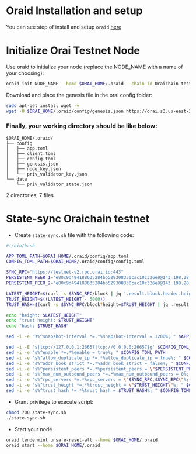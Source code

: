 # Oraid Installation and setup

You can see step of install and setup `oraid` [here](../testnet/become-full-node-testnet-from-source.md)


# Initialize Orai Testnet Node

Use oraid to initialize your node (replace the NODE_NAME with a name of your choosing):

```bash
oraid init NODE_NAME --home $ORAI_HOME/.oraid --chain-id Oraichain-testnet
```

<!-- TODO: // need to export genesis.json file of testnet -->
Download and place the genesis file in the orai config folder:
```bash
sudo apt-get install wget -y
wget -O $ORAI_HOME/.oraid/config/genesis.json https://orai.s3.us-east-2.amazonaws.com/testnet/genesis.20240117.json
```

### Finally, your working directory should be like below:
```
$ORAI_HOME/.oraid/
├── config
│   ├── app.toml
│   ├── client.toml
│   ├── config.toml
│   ├── genesis.json
│   ├── node_key.json
│   └── priv_validator_key.json
└── data
    └── priv_validator_state.json
```
2 directories, 7 files

# State-sync Oraichain testnet
* Create `state-sync.sh` file with the following code:
```bash
#!/bin/bash

APP_TOML_PATH=$ORAI_HOME/.oraid/config/app.toml
CONFIG_TOML_PATH=$ORAI_HOME/.oraid/config/config.toml

SYNC_RPC="https://testnet-v2.rpc.orai.io:443"
PERSISTENT_PEER_1="e80c9d494188635284bb529308330cac10c326e9@143.198.28.190:26656"
PERSISTENT_PEER_2="e80c9d494188635284bb529308330cac10c326e9@143.198.28.190:26656"

LATEST_HEIGHT=$(curl -s $SYNC_RPC/block | jq '.result.block.header.height | tonumber')
TRUST_HEIGHT=$((LATEST_HEIGHT - 5000))
TRUST_HASH=$(curl -s $SYNC_RPC/block?height=$TRUST_HEIGHT | jq .result.block_id.hash)

echo "height: $LATEST_HEIGHT"
echo "trust height: $TRUST_HEIGHT"
echo "hash: $TRUST_HASH"

sed -i -e "s%^snapshot-interval *=.*%snapshot-interval = 1200%; " $APP_TOML_PATH

sed -i -E 's|tcp://127.0.0.1:26657|tcp://0.0.0.0:26657|g' $CONFIG_TOML_PATH
sed -i -e "s%^enable *=.*%enable = true%; " $CONFIG_TOML_PATH
sed -i -e "s%^allow_duplicate_ip *=.*%allow_duplicate_ip = true%; " $CONFIG_TOML_PATH
sed -i -e "s%^addr_book_strict *=.*%addr_book_strict = false%; " $CONFIG_TOML_PATH
sed -i -e "s%^persistent_peers *=.*%persistent_peers = \"$PERSISTENT_PEER_1,$PERSISTENT_PEER_2\"%; " $CONFIG_TOML_PATH
sed -i -e "s%^max_num_outbound_peers *=.*%max_num_outbound_peers = 0%; " $CONFIG_TOML_PATH
sed -i -e "s%^rpc_servers *=.*%rpc_servers = \"$SYNC_RPC,$SYNC_RPC\"%; " $CONFIG_TOML_PATH
sed -i -e "s%^trust_height *=.*%trust_height = \"$TRUST_HEIGHT\"%; " $CONFIG_TOML_PATH
sed -i -e "s%^trust_hash *=.*%trust_hash = $TRUST_HASH%; " $CONFIG_TOML_PATH
```

* Grant privilege to execute script:
```bash
chmod 700 state-sync.sh
./state-sync.sh
```

* Start your node
```bash
oraid tendermint unsafe-reset-all --home $ORAI_HOME/.oraid
oraid start --home $ORAI_HOME/.oraid
```
